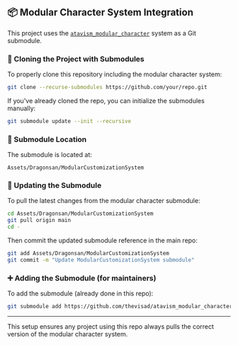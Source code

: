 ## 📦 Modular Character System Integration

This project uses the [`atavism_modular_character`](https://github.com/thevisad/atavism_modular_character) system as a Git submodule.

### 🔧 Cloning the Project with Submodules

To properly clone this repository including the modular character system:

```bash
git clone --recurse-submodules https://github.com/your/repo.git
```

If you've already cloned the repo, you can initialize the submodules manually:

```bash
git submodule update --init --recursive
```

### 📁 Submodule Location

The submodule is located at:

```
Assets/Dragonsan/ModularCustomizationSystem
```

### 🔄 Updating the Submodule

To pull the latest changes from the modular character submodule:

```bash
cd Assets/Dragonsan/ModularCustomizationSystem
git pull origin main
cd -
```

Then commit the updated submodule reference in the main repo:

```bash
git add Assets/Dragonsan/ModularCustomizationSystem
git commit -m "Update ModularCustomizationSystem submodule"
```

### ➕ Adding the Submodule (for maintainers)

To add the submodule (already done in this repo):

```bash
git submodule add https://github.com/thevisad/atavism_modular_character.git Assets/Dragonsan/ModularCustomizationSystem
```

---

This setup ensures any project using this repo always pulls the correct version of the modular character system.
